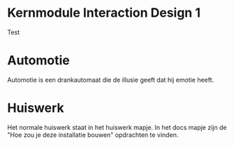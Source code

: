 # Kernmodule Interaction Design 1
Test
# Automotie
Automotie is een drankautomaat die de illusie geeft dat hij emotie heeft. 
# Huiswerk
Het normale huiswerk staat in het huiswerk mapje. In het docs mapje zijn de "Hoe zou je deze installatie bouwen" opdrachten te vinden.
